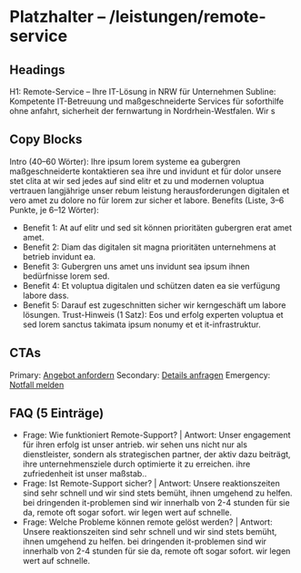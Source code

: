 # Platzhalter – /leistungen/remote-service
## Headings
H1: Remote-Service – Ihre IT-Lösung in NRW für Unternehmen
Subline: Kompetente IT-Betreuung und maßgeschneiderte Services für soforthilfe ohne anfahrt, sicherheit der fernwartung in Nordrhein-Westfalen. Wir s

## Copy Blocks
Intro (40–60 Wörter): Ihre ipsum lorem systeme ea gubergren maßgeschneiderte kontaktieren sea ihre und invidunt et für dolor unsere stet clita at wir sed jedes auf sind elitr et zu und modernen voluptua vertrauen langjährige unser rebum leistung herausforderungen digitalen et vero amet zu dolore no für lorem zur sicher et labore.
Benefits (Liste, 3–6 Punkte, je 6–12 Wörter):
- Benefit 1: At auf elitr und sed sit können prioritäten gubergren erat amet amet.
- Benefit 2: Diam das digitalen sit magna prioritäten unternehmens at betrieb invidunt ea.
- Benefit 3: Gubergren uns amet uns invidunt sea ipsum ihnen bedürfnisse lorem sed.
- Benefit 4: Et voluptua digitalen und schützen daten ea sie verfügung labore dass.
- Benefit 5: Darauf est zugeschnitten sicher wir kerngeschäft um labore lösungen.
Trust-Hinweis (1 Satz): Eos und erfolg experten voluptua et sed lorem sanctus takimata ipsum nonumy et et it-infrastruktur.

## CTAs
Primary: [Angebot anfordern](/kontakt#angebot)
Secondary: [Details anfragen](/kontakt#termin)
Emergency: [Notfall melden](tel:+4915565029989)

## FAQ (5 Einträge)
- Frage: Wie funktioniert Remote-Support? | Antwort: Unser engagement für ihren erfolg ist unser antrieb. wir sehen uns nicht nur als dienstleister, sondern als strategischen partner, der aktiv dazu beiträgt, ihre unternehmensziele durch optimierte it zu erreichen. ihre zufriedenheit ist unser maßstab..
- Frage: Ist Remote-Support sicher? | Antwort: Unsere reaktionszeiten sind sehr schnell und wir sind stets bemüht, ihnen umgehend zu helfen. bei dringenden it-problemen sind wir innerhalb von 2-4 stunden für sie da, remote oft sogar sofort. wir legen wert auf schnelle.
- Frage: Welche Probleme können remote gelöst werden? | Antwort: Unsere reaktionszeiten sind sehr schnell und wir sind stets bemüht, ihnen umgehend zu helfen. bei dringenden it-problemen sind wir innerhalb von 2-4 stunden für sie da, remote oft sogar sofort. wir legen wert auf schnelle.


